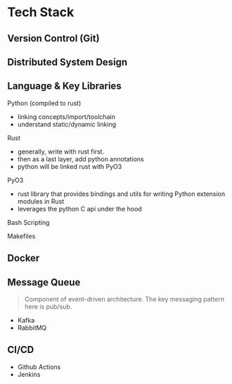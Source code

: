 # Tech Stack

## Version Control (Git)


## Distributed System Design


## Language & Key Libraries

Python (compiled to rust)
- linking concepts/import/toolchain
- understand static/dynamic linking

Rust
- generally, write with rust first.
- then as a last layer, add python annotations
- python will be linked rust with PyO3

PyO3
- rust library that provides bindings and utils for writing Python extension modules in Rust
- leverages the python C api under the hood

Bash Scripting

Makefiles

## Docker


## Message Queue

> Component of event-driven architecture. The key messaging pattern here is pub/sub.

- Kafka
- RabbitMQ

## CI/CD

- Github Actions
- Jenkins
